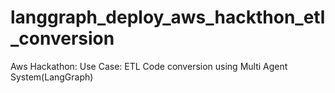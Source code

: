 # langgraph_deploy_aws_hackthon_etl_conversion
Aws Hackathon: Use Case: ETL Code conversion using Multi Agent System(LangGraph)
